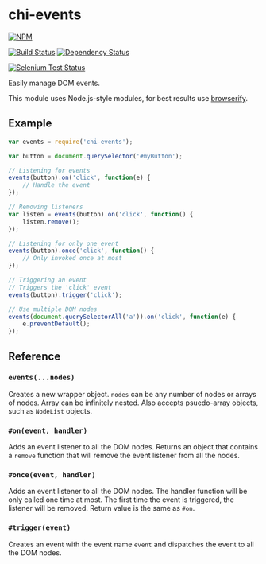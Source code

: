 # chi-events

[![NPM](https://nodei.co/npm/chi-events.png?compact=true)](https://nodei.co/npm/chi-events/)

[![Build Status](https://drone.io/github.com/conradz/chi-events/status.png)](https://drone.io/github.com/conradz/chi-events/latest)
[![Dependency Status](https://gemnasium.com/conradz/chi-events.png)](https://gemnasium.com/conradz/chi-events)

[![Selenium Test Status](https://saucelabs.com/browser-matrix/chi-events.svg)](https://saucelabs.com/u/chi-events)

Easily manage DOM events.

This module uses Node.js-style modules, for best results use
[browserify](https://github.com/substack/node-browserify).

## Example

```js
var events = require('chi-events');

var button = document.querySelector('#myButton');

// Listening for events
events(button).on('click', function(e) {
    // Handle the event
});

// Removing listeners
var listen = events(button).on('click', function() {
    listen.remove();
});

// Listening for only one event
events(button).once('click', function() {
    // Only invoked once at most
});

// Triggering an event
// Triggers the 'click' event
events(button).trigger('click');

// Use multiple DOM nodes
events(document.querySelectorAll('a')).on('click', function(e) {
    e.preventDefault();
});
```

## Reference

### `events(...nodes)`

Creates a new wrapper object. `nodes` can be any number of nodes or arrays of
nodes. Array can be infinitely nested. Also accepts psuedo-array objects, such
as `NodeList` objects.

### `#on(event, handler)`

Adds an event listener to all the DOM nodes. Returns an object that contains a
`remove` function that will remove the event listener from all the nodes.

### `#once(event, handler)`

Adds an event listener to all the DOM nodes. The handler function will be only
called one time at most. The first time the event is triggered, the listener
will be removed. Return value is the same as `#on`.

### `#trigger(event)`

Creates an event with the event name `event` and dispatches the event to all the
DOM nodes.
